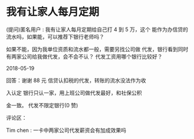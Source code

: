 # 我有让家人每月定期

(提问)匿名用户 : 我有让家人每月定期给自己打 4 到 5 万，这个 能作为办信贷的流水吗，如果能，可以推荐下银行老师吗？

如果不能，因为我单位资质和流水都一般，需要另找公司做 代发，银行看到同时有两家公司给我做代发，会不会不认？ 代发工资用哪个银行比较好？

2018-05-19

回答：谢谢 88 元 信贷认扣税的代发，转账的流水没法作为收

入认定 银行只认一家，用上班公司做代发最好，和社保公积

金一致。 代发不限定银行(0 赞)

评论区：

Tim chen : 一卡中两家公司代发薪资会有加成效果吗